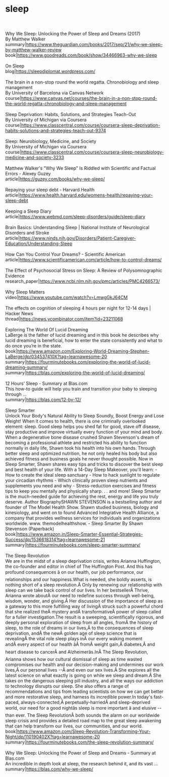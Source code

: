 # sleep<br><br>

Why We Sleep: Unlocking the Power of Sleep and Dreams (2017)<br>By Matthew Walker<br>summary|https://www.theguardian.com/books/2017/sep/21/why-we-sleep-by-matthew-walker-review<br>book|https://www.goodreads.com/book/show/34466963-why-we-sleep<br><br>
On Sleep<br>blog|https://sleepdiplomat.wordpress.com/<br><br>
The brain in a non-stop round the world regatta. Chronobiology and sleep management<br>By University of Barcelona via Canvas Network<br>course|https://www.canvas.net/courses/the-brain-in-a-non-stop-round-the-world-regatta-chronobiology-and-sleep-management<br><br>
Sleep Deprivation: Habits, Solutions, and Strategies Teach-Out<br>By University of Michigan via Coursera<br>course|https://www.classcentral.com/course/coursera-sleep-deprivation-habits-solutions-and-strategies-teach-out-9374<br><br>
Sleep: Neurobiology, Medicine, and Society<br>By University of Michigan via Coursera<br>course|https://www.classcentral.com/course/coursera-sleep-neurobiology-medicine-and-society-3233<br><br>
Matthew Walker's "Why We Sleep" Is Riddled with Scientific and Factual Errors - Alexey Guzey<br>article|https://guzey.com/books/why-we-sleep/<br><br>
Repaying your sleep debt - Harvard Health<br>article|https://www.health.harvard.edu/womens-health/repaying-your-sleep-debt<br><br>
Keeping a Sleep Diary<br>article|https://www.webmd.com/sleep-disorders/guide/sleep-diary<br><br>
Brain Basics: Understanding Sleep | National Institute of Neurological Disorders and Stroke<br>article|https://www.ninds.nih.gov/Disorders/Patient-Caregiver-Education/Understanding-Sleep<br><br>
How Can You Control Your Dreams? - Scientific American<br>article|https://www.scientificamerican.com/article/how-to-control-dreams/<br><br>
The Effect of Psychosocial Stress on Sleep: A Review of Polysomnographic Evidence<br>research_paper|https://www.ncbi.nlm.nih.gov/pmc/articles/PMC4266573/<br><br>
Why Sleep Matters<br>video|https://www.youtube.com/watch?v=LmwgGkJ64CM<br><br>
The effects on cognition of sleeping 4 hours per night for 12-14 days | Hacker News<br>thread|https://news.ycombinator.com/item?id=23211068<br><br>
Exploring The World Of Lucid Dreaming<br>LaBerge is the father of lucid dreaming and in this book he describes why lucid dreaming is beneficial, how to enter the state consistently and what to do once you’re in the state.<br>book|https://www.amazon.com/Exploring-World-Dreaming-Stephen-LaBerge/dp/034537410X?tag=learnawesome-20<br>summary|https://fourminutebooks.com/exploring-the-world-of-lucid-dreaming-summary/<br>summary|https://blas.com/exploring-the-world-of-lucid-dreaming/<br><br>
12 Hours’ Sleep - Summary at Blas.com<br>This how-to guide will help you train and transition your baby to sleeping through …<br>summary|https://blas.com/12-by-12/<br><br>
Sleep Smarter<br>Unlock Your Body's Natural Ability to Sleep Soundly, Boost Energy and Lose Weight! When it comes to health, there is one criminally overlooked element: sleep. Good sleep helps you shed fat for good, stave off disease, stay productive and improve virtually every function of your mind and body. When a degenerative bone disease crushed Shawn Stevenson's dream of becoming a professional athlete and restricted his ability to function normally in daily life, Shawn took his health into his own hands. Through better sleep and optimized nutrition, he not only healed his body but also achieved fitness and business goals he never thought possible. Now in Sleep Smarter, Shawn shares easy tips and tricks to discover the best sleep and best health of your life. With a 14-Day Sleep Makeover, you'll learn: - How to create the ideal sleep sanctuary - How to hack sunlight to regulate your circadian rhythms - Which clinically proven sleep nutrients and supplements you need and why - Stress-reduction exercises and fitness tips to keep you mentally and physically sharp. . . and more! Sleep Smarter is the much-needed guide for achieving the rest, energy and life you truly deserve. Author BiographySHAWN STEVENSON is a bestselling author and founder of The Model Health Show. Shawn studied business, biology and kinesiology, and went on to found Advanced Integrative Health Alliance, a company that provides wellness services for individuals and organizations worldwide. www. themodelhealthshow. - Sleep Smarter By Shawn Stevenson (Paperback)<br>book|https://www.amazon.in/Sleep-Smarter-Essential-Strategies-Success/dp/1536618314?tag=learnawesome-21<br>summary|https://fourminutebooks.com/sleep-smarter-summary/<br><br>
The Sleep Revolution<br>We are in the midst of a sleep deprivation crisis, writes Arianna Huffington, the co-founder and editor in chief of The Huffington Post. And this has profound consequences â on our health, our job performance, our relationships and our happiness.What is needed, she boldly asserts, is nothing short of a sleep revolution.Â Only by renewing our relationship with sleep can we take back control of our lives. In her bestsellerÂ Thrive, Arianna wrote aboutÂ our need to redefine success through well-being, wisdom, wonder, and giving.Â Her discussion of the importance of sleep as a gateway to this more fulfilling way of livingÂ struck such a powerful chord that she realized theÂ mystery andÂ transformativeÂ power of sleep called for a fuller investigation.The result is a sweeping, scientifically rigorous, and deeply personal exploration of sleep from all angles, fromÂ the history of sleep, to the role of dreams in our lives,Â to the consequences of sleep deprivation, andÂ the newÂ golden age of sleep science that is revealingÂ the vital role sleep plays inÂ our every waking moment andÂ every aspect of our health âÂ fromÂ weight gain,Â diabetes,Â and heart disease to cancerÂ and Alzheimerâs.InÂ The Sleep Revolution, Arianna shows how our cultural dismissal of sleep as time wasted compromises our health and our decision-making and undermines our work lives,Â our personal lives --Â and even our sex lives.Â She explores all the latest science on what exactly is going on while we sleep and dream.Â She takes on the dangerous sleeping pill industry, and all the ways our addiction to technology disrupts our sleep. She also offers a range of recommendations and tips from leading scientists on how we can get better and more restorative sleep, and harness its incredible power.In today's fast-paced, always-connected,Â perpetually-harriedÂ and sleep-deprived world, our need for a good nightâs sleep is more important â and elusive -- than ever. The Sleep RevolutionÂ both sounds the alarm on our worldwide sleep crisis and provides a detailed road map to the great sleep awakening that can help transform our lives, our communities, and our world.<br>book|https://www.amazon.com/Sleep-Revolution-Transforming-Your-Night/dp/110190402X?tag=learnawesome-20<br>summary|https://fourminutebooks.com/the-sleep-revolution-summary/<br><br>
Why We Sleep: Unlocking the Power of Sleep and Dreams - Summary at Blas.com<br>An incredible in depth look at sleep, the research behind it, and its vast …<br>summary|https://blas.com/why-we-sleep/<br><br>
